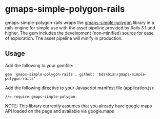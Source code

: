 # gmaps-simple-polygon-rails

gmaps-simple-polygon-rails wraps the [gmaps-simple-polygon](http://github.com/bdsabian/gmaps-simple-polygon) library in a rails engine for simple
use with the asset pipeline provided by Rails 3.1 and higher. The gem includes the development (non-minified)
source for ease of exploration. The asset pipeline will minify in production.

## Usage

Add the following to your gemfile:

    gem 'gmaps-simple-polygon-rails', github: 'bdsabian/gmaps-simple-polygon-rails'

Add the following directive to your Javascript manifest file (application.js):

    //= require gmaps-simple-polygon

NOTE: This library currently assumes that you already have google maps API loaded on the page and available via google.maps